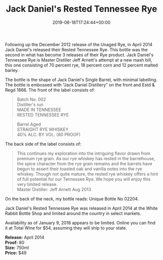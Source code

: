 ﻿---
layout: post
title: Jack Daniel's Rested Tennessee Rye
date: '2019-06-18T17:24:44+00:00'
permalink: JackDanielsRestedTennesseeRye
image: 15/JackDanielsRestedRye-1.jpg
description: A collector's guide to the Jack Daniel's Rested Tennessee Rye, the second foray into Rye for Jack Daniels
gallery:
  JackDanielsRestedTennesseeRye:
  - image_path: 15/JackDanielsRestedRye-1.jpg
    image-caption: Jack Daniel's Rested Tennessee Rye, the second foray into Rye for Jack Daniels
    image-copyright: © CollectorOfJack.com
  - image_path: 15/JackDanielsRestedRye-2.jpg
    image-caption: Jack Daniel's Rested Tennessee Rye, the second foray into Rye for Jack Daniels
    image-copyright: © CollectorOfJack.com
  - image_path: 15/JackDanielsRestedRye-3.jpg
    image-caption: Jack Daniel's Rested Tennessee Rye, the second foray into Rye for Jack Daniels
    image-copyright: © CollectorOfJack.com
  - image_path: 15/JackDanielsRestedRye-4.jpg
    image-caption: Jack Daniel's Rested Tennessee Rye, the second foray into Rye for Jack Daniels
    image-copyright: © CollectorOfJack.com
  - image_path: 15/JackDanielsRestedRye-5.jpg
    image-caption: Jack Daniel's Rested Tennessee Rye, the second foray into Rye for Jack Daniels
    image-copyright: © CollectorOfJack.com

categories: [ Rye, Rested Rye, 750ml ]
---
Following up the December 2012 release of the Unaged Rye, in April 2014 Jack Daniel's released their Rested Tennessee Rye. This bottle was the second in what has become 3 releases of their Rye product. Jack Daniel's Tennessee Rye is Master Distiller Jeff Arnett's attempt at a new mash bill, this one consisting of 70 percent rye, 18 percent corn and 12 percent malted barley. 

The bottle is the shape of Jack Daniel's Single Barrel, with minimal labelling. The bottle is embossed with “Jack Daniel Distillery” on the front and Estd &amp; Regd 1866. The front of the label consists of:

> Batch No: 002  
> Distiller's run  
> MADE IN TENNESSEE  
> RESTED TENNESSEE RYE

> Barrel Aged  
> STRAIGHT RYE WHISKEY  
> 40% ALC. BY VOL. (80 PROOF)
      
The back side of the label consists of: 

> This continues my exploration into the intriguing flavor drawn from premium rye grain. As our rye whiskey has rested in the barrelhouse, the spice character from the rye grain remains and the barrels have begun to assert their toasted oak and vanilla notes into the rye whiskey. Though not quite mature, the rested rye whiskey offers a hint of full potential for our Tennessee Rye. We hope you will enjoy this very limited release.  
> Master Distiller: Jeff Arnett Aug 2013

On the back of the neck, my bottle reads: Unique Bottle No 02204.

Jack Daniel's Rested Tennessee Rye was released in April 2014 at the White Rabbit Bottle Shop and limited around the country in select markets. 

Availability as of January 9, 2018 appears to be limited. Online you can find it at Total Wine for $54, assuming they will ship to your state.

**Release:** April 2014  
**Proof:** 80  
**Size:** 750ml  
**Price:** $49  

